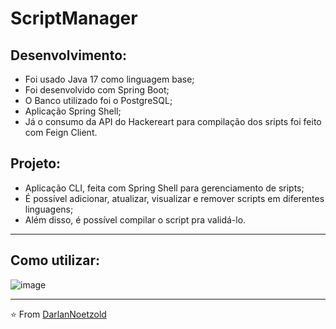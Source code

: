 # ScriptManager
## Desenvolvimento:
* Foi usado Java 17 como linguagem base;
* Foi desenvolvido com Spring Boot;
* O Banco utilizado foi o PostgreSQL;
* Aplicação Spring Shell;
* Já o consumo da API do Hackereart para compilação dos sripts foi feito com Feign Client.

## Projeto:
* Aplicação CLI, feita com Spring Shell para gerenciamento de sripts;
* É possível adicionar, atualizar, visualizar e remover scripts em diferentes linguagens;
* Além disso, é possível compilar o script pra validá-lo.

---

## Como utilizar:

![image](https://github.com/DarlanNoetzold/ScriptManager/assets/41628589/8b297bb7-e7a2-4589-8eb2-eb4f7ab5d714)

---

⭐️ From [DarlanNoetzold](https://github.com/DarlanNoetzold)
